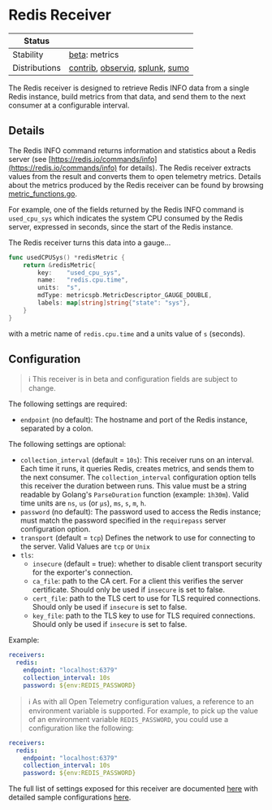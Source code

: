 # Redis Receiver

<!-- status autogenerated section -->
| Status        |           |
| ------------- |-----------|
| Stability     | [beta]: metrics   |
| Distributions | [contrib], [observiq], [splunk], [sumo] |

[beta]: https://github.com/open-telemetry/opentelemetry-collector#beta
[contrib]: https://github.com/open-telemetry/opentelemetry-collector-releases/tree/main/distributions/otelcol-contrib
[observiq]: https://github.com/observIQ/observiq-otel-collector
[splunk]: https://github.com/signalfx/splunk-otel-collector
[sumo]: https://github.com/SumoLogic/sumologic-otel-collector
<!-- end autogenerated section -->

The Redis receiver is designed to retrieve Redis INFO data from a single Redis
instance, build metrics from that data, and send them to the next consumer at a
configurable interval.

## Details

The Redis INFO command returns information and statistics about a Redis
server (see [https://redis.io/commands/info](https://redis.io/commands/info) for
details). The Redis receiver extracts values from the result and converts them to open
telemetry metrics. Details about the metrics produced by the Redis receiver
can be found by browsing [metric_functions.go](metric_functions.go).

For example, one of the fields returned by the Redis INFO command is
`used_cpu_sys` which indicates the system CPU consumed by the Redis server,
expressed in seconds, since the start of the Redis instance.

The Redis receiver turns this data into a gauge...

```go
func usedCPUSys() *redisMetric {
	return &redisMetric{
		key:    "used_cpu_sys",
		name:   "redis.cpu.time",
		units:  "s",
		mdType: metricspb.MetricDescriptor_GAUGE_DOUBLE,
		labels: map[string]string{"state": "sys"},
	}
}
```

with a metric name of `redis.cpu.time` and a units value of `s` (seconds).

## Configuration

> :information_source: This receiver is in beta and configuration fields are subject to change.

The following settings are required:

- `endpoint` (no default): The hostname and port of the Redis instance,
separated by a colon.

The following settings are optional:

- `collection_interval` (default = `10s`): This receiver runs on an interval.
Each time it runs, it queries Redis, creates metrics, and sends them to the
next consumer. The `collection_interval` configuration option tells this
receiver the duration between runs. This value must be a string readable by
Golang's `ParseDuration` function (example: `1h30m`). Valid time units are
`ns`, `us` (or `µs`), `ms`, `s`, `m`, `h`.
- `password` (no default): The password used to access the Redis instance;
must match the password specified in the `requirepass` server configuration
option.
- `transport` (default = `tcp`) Defines the network to use for connecting to the server. Valid Values are `tcp` or `Unix`
- `tls`:
  - `insecure` (default = true): whether to disable client transport security for the exporter's connection.
  - `ca_file`: path to the CA cert. For a client this verifies the server certificate. Should only be used if `insecure` is set to false.
  - `cert_file`: path to the TLS cert to use for TLS required connections. Should only be used if `insecure` is set to false.
  - `key_file`: path to the TLS key to use for TLS required connections. Should only be used if `insecure` is set to false.

Example:

```yaml
receivers:
  redis:
    endpoint: "localhost:6379"
    collection_interval: 10s
    password: ${env:REDIS_PASSWORD}
```

> :information_source: As with all Open Telemetry configuration values, a
reference to an environment variable is supported. For example, to pick up
the value of an environment variable `REDIS_PASSWORD`, you could use a
configuration like the following:

```yaml
receivers:
  redis:
    endpoint: "localhost:6379"
    collection_interval: 10s
    password: ${env:REDIS_PASSWORD}
```

The full list of settings exposed for this receiver are documented [here](./config.go)
with detailed sample configurations [here](./testdata/config.yaml).

